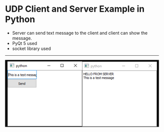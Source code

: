 # UDP Client and Server Example in Python

* Server can send text message to the client and client can show the message.
* PyQt 5 used
* socket library used
***
![github](figures/program.png)